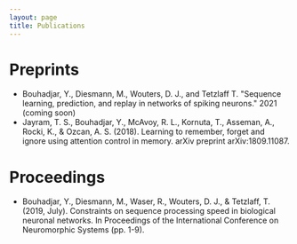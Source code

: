```yaml
---
layout: page
title: Publications
---
```


# Preprints

* Bouhadjar, Y., Diesmann, M., Wouters, D. J., and Tetzlaff T. "Sequence learning, prediction, and replay in networks of spiking neurons." 2021 (coming soon)
* Jayram, T. S., Bouhadjar, Y., McAvoy, R. L., Kornuta, T., Asseman, A., Rocki, K., & Ozcan, A. S. (2018). Learning to remember, forget and ignore using attention control in memory. arXiv preprint arXiv:1809.11087.

# Proceedings

* Bouhadjar, Y., Diesmann, M., Waser, R., Wouters, D. J., & Tetzlaff, T. (2019, July). Constraints on sequence processing speed in biological neuronal networks. In Proceedings of the International Conference on Neuromorphic Systems (pp. 1-9).

